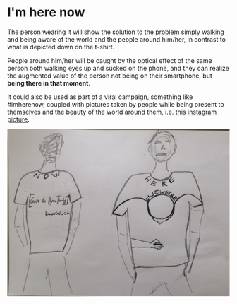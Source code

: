 # I'm here now

The person wearing it will show the solution to the problem simply walking and being aware of the world and the people around him/her, 
in contrast to what is depicted down on the t-shirt. 

People around him/her will be caught by the optical effect of the same person both walking eyes up and sucked on the phone, 
and they can realize the augmented value of the person not being on their smartphone, but **being there in that moment**.

It could also be used as part of a viral campaign, something like #imherenow, coupled with pictures taken by people while being present to themselves and the beauty of the world around them, i.e. [this instagram picture]( https://www.instagram.com/p/BhsdxSeAywj/?taken-by=energyisgod).



![Sketch](sketch.jpg)
